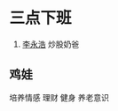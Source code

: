 # 三点下班

1. [李永浩](https://web.okjike.com/u/BED6DBF5-63AE-491F-B790-384AF43E2919) 炒股奶爸
   
## 鸡娃
培养情感 理财 健身
养老意识